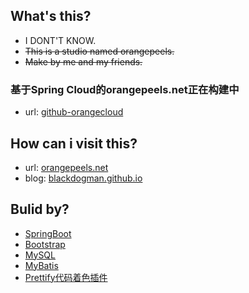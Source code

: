 
## What's this?
- I DONT'T KNOW.
- ~~This is a studio named orangepeels.~~
- ~~Make by me and my friends.~~
### 基于Spring Cloud的orangepeels.net正在构建中
- url: [github-orangecloud](https://github.com/Blackdogman/orangeCloud)
## How can i visit this?
- url: [orangepeels.net](http://118.24.88.144:8080/)
- blog: [blackdogman.github.io](http://blackdogman.github.io/)
## Bulid by?
- [SpringBoot](https://projects.spring.io/spring-boot/)
- [Bootstrap](http://www.bootcss.com/)
- [MySQL](https://www.mysql.com/)
- [MyBatis](http://www.mybatis.org/mybatis-3/zh/index.html)
- [Prettify代码着色插件](https://github.com/google/code-prettify)
